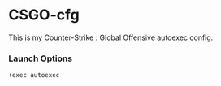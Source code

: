 # CSGO-cfg
This is my Counter-Strike : Global Offensive autoexec config.

### Launch Options
    +exec autoexec
 

